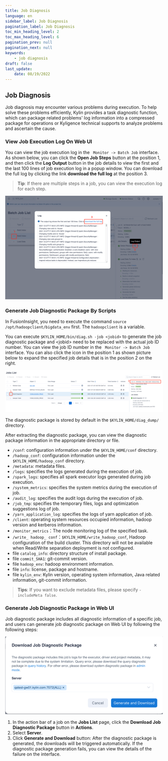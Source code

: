 ```yaml
---
title: Job Diagnosis
language: en
sidebar_label: Job Diagnosis
pagination_label: Job Diagnosis
toc_min_heading_level: 2
toc_max_heading_level: 6
pagination_prev: null
pagination_next: null
keywords:
    - job diagnosis
draft: false
last_update:
    date: 08/19/2022
---
```



## Job Diagnosis

 Job diagnosis may encounter various problems during execution. To help solve these problems efficiently, Kylin provides a task diagnostic function, which can package related problems' log information into a compressed package for operations or Kyligence technical supports to analyze problems and ascertain the cause.

### View Job Execution Log On Web UI

You can view the job execution log in the ` Monitor -> Batch Job` interface. As shown below, you can click the **Open Job Steps** button at the position 1, and then click the **Log Output** button in the job details to view the first and the last 100 lines of job execution log in a popup window. You can download the full log by clicking the link **download the full log** at the position 3.

> **Tip**: If there are multiple steps in a job, you can view the execution log for each step.

![Job Log](images/job_log.png)

### Generate Job Diagnostic Package By Scripts

In FusionInsight, you need to execute the command `source /opt/hadoopclient/bigdata_env` first. The `hadoopclient` is a variable.

You can execute ` $KYLIN_HOME/bin/diag.sh -job <jobid> ` to generate the job diagnostic package and \<jobid\> need to be replaced with the actual job ID number. You can view the job ID number in the ` Monitor -> Batch Job` interface. You can also click the icon in the position 1 as shown picture below to expand the specified job details that is in the position 2 on the right.

 ![Job ID](images/job_id.png)

 The diagnostic package is stored by default in the `$KYLIN_HOME/diag_dump/` directory.

 After extracting the diagnostic package, you can view the diagnostic package information in the appropriate directory or file.

- `/conf`: configuration information under the `$KYLIN_HOME/conf` directory.
- `/hadoop_conf`: configuration information under the `$KYLIN_HOME/hadoop_conf` directory.
- `/metadata`: metadata files.
- `/logs`: specifies the logs generated during the execution of job.
- `/spark_logs`: specifies all spark executor logs generated during job execution.
- `/system_metrics`: specifies the system metrics during the execution of job.
- `/audit_log`: specifies the audit logs during the execution of job.
- `/job_tmp`: specifies the temporary files, logs and optimization suggestions log of job.
- `/yarn_application_log`: specifies the logs of yarn application of job. 
- `/client`: operating system resources occupied information, hadoop version and kerberos information.
- `/monitor_metrics`：The node monitoring log of the specified task.
- `/write_ hadoop_ conf`：`$KYLIN_HOME/write_hadoop_conf`, Hadoop configuration of the build cluster. This directory will not be available when Read/Write separation deployment is not configured.
- file `catalog_info`: directory structure of install package.
- file `commit_SHA1`: git-commit version.
- file `hadoop_env`: hadoop environment information.
- file `info`: license, package and hostname.
- file `kylin_env`: Kylin version, operating system information, Java related information, git-commit information.

> **Tips**: If you want to exclude metadata files, please specify `-includeMeta false`.

### Generate Job Diagnostic Package in Web UI

Job diagnostic package includes all diagnostic information of a specific job, and users can generate job diagnostic package on Web UI by following the following steps:

![Generate Job Diagnostic Package in Web UI](images/job_diagnosis_web.png)

1. In the action bar of a job on the **Jobs List** page, click the **Download Job Diagnostic Package** button in **Actions**.
2. Select **Server**.
3. Click **Generate and Download** button: After the diagnostic package is generated, the downloads will be triggered automatically. If the diagnostic package generation fails, you can view the details of the failure on the interface.
